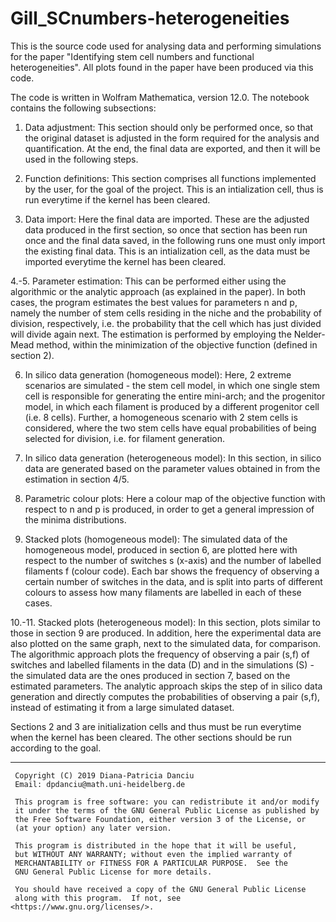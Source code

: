 # Gill_SCnumbers-heterogeneities

This is the source code used for analysing data and performing simulations for the paper "Identifying stem cell numbers and functional heterogeneities". All plots found in the paper have been produced via this code. 

The code is written in Wolfram Mathematica, version 12.0. The notebook contains the following subsections:

1. Data adjustment: This section should only be performed once, so that the original dataset is adjusted in the form required for the analysis and quantification. At the end, the final data are exported, and then it will be used in the following steps.

2. Function definitions: This section comprises all functions implemented by the user, for the goal of the project. This is an intialization cell, thus is run everytime if the kernel has been cleared.

3. Data import: Here the final data are imported. These are the adjusted data produced in the first section, so once that section has been run once and the final data saved, in the following runs one must only import the existing final data. This is an intialization cell, as the data must be imported everytime the kernel has been cleared.

4.-5. Parameter estimation: This can be performed either using the algorithmic or the analytic approach (as explained in the paper). In both cases, the program estimates the best values for parameters n and p, namely the number of stem cells residing in the niche and the probability of division, respectively, i.e. the probability that the cell which has just divided will divide again next. The estimation is performed by employing the Nelder-Mead method, within the minimization of the objective function (defined in section 2).

6. In silico data generation (homogeneous model): Here, 2 extreme scenarios are simulated - the stem cell model, in which one single stem cell is responsible for generating the entire mini-arch; and the progenitor model, in which each filament is produced by a different progenitor cell (i.e. 8 cells). Further, a homogeneous scenario with 2 stem cells is considered, where the two stem cells have equal probabilities of being selected for division, i.e. for filament generation.

7. In silico data generation (heterogeneous model): In this section, in silico data are generated based on the parameter values obtained in from the estimation in section 4/5.

8. Parametric colour plots: Here a colour map of the objective function with respect to n and p is produced, in order to get a general impression of the minima distributions.

9. Stacked plots (homogeneous model): The simulated data of the homogeneous model, produced in section 6, are plotted here with respect to the number of switches s (x-axis) and the number of labelled filaments f (colour code). Each bar shows the  frequency of observing a certain number of switches in the data, and is split into parts of different colours to assess how many filaments are labelled in each of these cases.

10.-11. Stacked plots (heterogeneous model): In this section, plots similar to those in section 9 are produced. In addition, here the experimental data are also plotted on the same graph, next to the simulated data, for comparison. The algorithmic approach plots the frequency of observing a pair (s,f) of switches and labelled filaments in the data (D) and in the simulations (S) - the simulated data are the ones produced in section 7, based on the estimated parameters. The analytic approach skips the step of in silico data generation and directly computes the probabilities of observing a pair (s,f), instead of estimating it from a large simulated dataset.

Sections 2 and 3 are initialization cells and thus must be run everytime when the kernel has been cleared. The other sections should be run according to the goal.

----------------------------------------------------------------
     Copyright (C) 2019 Diana-Patricia Danciu
     Email: dpdanciu@math.uni-heidelberg.de

     This program is free software: you can redistribute it and/or modify
     it under the terms of the GNU General Public License as published by
     the Free Software Foundation, either version 3 of the License, or
     (at your option) any later version.

     This program is distributed in the hope that it will be useful,
     but WITHOUT ANY WARRANTY; without even the implied warranty of
     MERCHANTABILITY or FITNESS FOR A PARTICULAR PURPOSE.  See the
     GNU General Public License for more details.

     You should have received a copy of the GNU General Public License
     along with this program.  If not, see <https://www.gnu.org/licenses/>.

